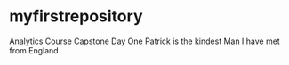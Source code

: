 # myfirstrepository
Analytics Course Capstone Day One
Patrick is the kindest Man I have met from England
